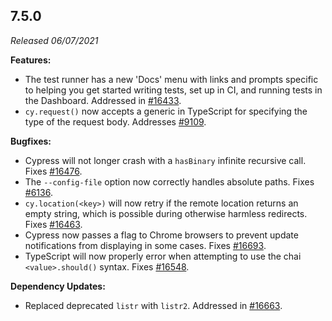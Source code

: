 ## 7.5.0

_Released 06/07/2021_

**Features:**

- The test runner has a new 'Docs' menu with links and prompts specific to
  helping you get started writing tests, set up in CI, and running tests in the
  Dashboard. Addressed in
  [#16433](https://github.com/cypress-io/cypress/pull/16433).
- `cy.request()` now accepts a generic in TypeScript for specifying the type of
  the request body. Addresses
  [#9109](https://github.com/cypress-io/cypress/issues/9109).

**Bugfixes:**

- Cypress will not longer crash with a `hasBinary` infinite recursive call.
  Fixes [#16476](https://github.com/cypress-io/cypress/issues/16476).
- The `--config-file` option now correctly handles absolute paths. Fixes
  [#6136](https://github.com/cypress-io/cypress/issues/6136).
- `cy.location(<key>)` will now retry if the remote location returns an empty
  string, which is possible during otherwise harmless redirects. Fixes
  [#16463](https://github.com/cypress-io/cypress/issues/16463).
- Cypress now passes a flag to Chrome browsers to prevent update notifications
  from displaying in some cases. Fixes
  [#16693](https://github.com/cypress-io/cypress/issues/16693).
- TypeScript will now properly error when attempting to use the chai
  `<value>.should()` syntax. Fixes
  [#16548](https://github.com/cypress-io/cypress/issues/16548).

**Dependency Updates:**

- Replaced deprecated `listr` with `listr2`. Addressed in
  [#16663](https://github.com/cypress-io/cypress/pull/16663).
